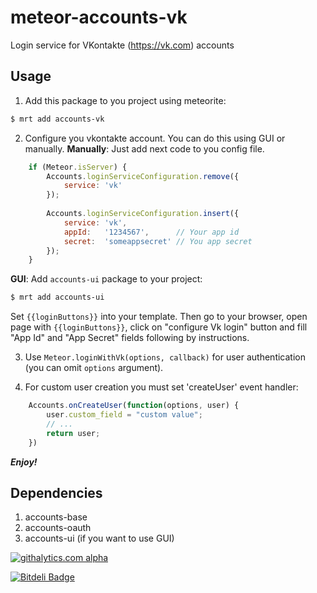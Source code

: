 meteor-accounts-vk
==================

Login service for VKontakte (https://vk.com) accounts

Usage
-----

1. Add this package to you project using meteorite:
```sh
$ mrt add accounts-vk
```

2. Configure you vkontakte account. You can do this using GUI or manually. 
**Manually**: Just add next code to you config file.
```js
    if (Meteor.isServer) {
        Accounts.loginServiceConfiguration.remove({
            service: 'vk'
        });
    
        Accounts.loginServiceConfiguration.insert({
            service: 'vk',
            appId:   '1234567',      // Your app id
            secret:  'someappsecret' // You app secret
        });
    }
```
**GUI**: Add `accounts-ui` package to your project:
```sh
$ mrt add accounts-ui
```
Set `{{loginButtons}}` into your template. Then go to your browser, open page with `{{loginButtons}}`, click on "configure Vk login" button and fill "App Id" and "App Secret" fields following by instructions.

3. Use `Meteor.loginWithVk(options, callback)` for user authentication (you can omit `options` argument).

4. For custom user creation you must set 'createUser' event handler:
```js
    Accounts.onCreateUser(function(options, user) {
        user.custom_field = "custom value";
        // ...
        return user;
    })
```

***Enjoy!***

Dependencies
------------

1. accounts-base
2. accounts-oauth
3. accounts-ui (if you want to use GUI)

[![githalytics.com alpha](https://cruel-carlota.pagodabox.com/63ce76383fc2d7e3e960ca8e44371f44 "githalytics.com")](http://githalytics.com/alexpods/meteor-accounts-vs)

[![Bitdeli Badge](https://d2weczhvl823v0.cloudfront.net/alexpods/meteor-accounts-vk/trend.png)](https://bitdeli.com/free "Bitdeli Badge")

